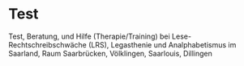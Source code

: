 Test
====

Test, Beratung, und Hilfe (Therapie/Training) bei Lese-Rechtschreibschwäche (LRS), Legasthenie und Analphabetismus im Saarland, Raum Saarbrücken, Völklingen, Saarlouis, Dillingen